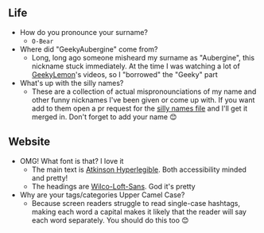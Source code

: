 ## Life

- How do you pronounce your surname?
  - `O-Bear`
- Where did "GeekyAubergine" come from?
  - Long, long ago someone misheard my surname as "Aubergine", this nickname stuck immediately. At the time I was watching a lot of [GeekyLemon](https://www.youtube.com/@GeekyLemon)'s videos, so I "borrowed" the "Geeky" part
- What's up with the silly names?
  - These are a collection of actual mispronounciations of my name and other funny nicknames I've been given or come up with. If you want add to them open a pr request for the [silly names file](https://github.com/GeekyAubergine/zoeaubert.me/blob/main/src/_data/sillyNames.js) and I'll get it merged in. Don't forget to add your name 😊

## Website

- OMG! What font is that? I love it
  - The main text is [Atkinson Hyperlegible](https://brailleinstitute.org/freefont). Both accessibility minded and pretty!
  - The headings are [Wilco-Loft-Sans](https://simplebits.shop/collections/fonts/products/wilco-loft-sans). God it's pretty
- Why are your tags/categories Upper Camel Case?
  - Because screen readers struggle to read single-case hashtags, making each word a capital makes it likely that the reader will say each word separately. You should do this too 😊